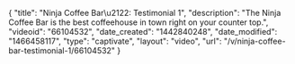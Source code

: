 {
    "title": "Ninja Coffee Bar\u2122: Testimonial 1",
    "description": "The Ninja Coffee Bar is the best coffeehouse in town right on your counter top.",
    "videoid": "66104532",
    "date_created": "1442840248",
    "date_modified": "1466458117",
    "type": "captivate",
    "layout": "video",
    "url": "\/v\/ninja-coffee-bar-testimonial-1\/66104532"
}